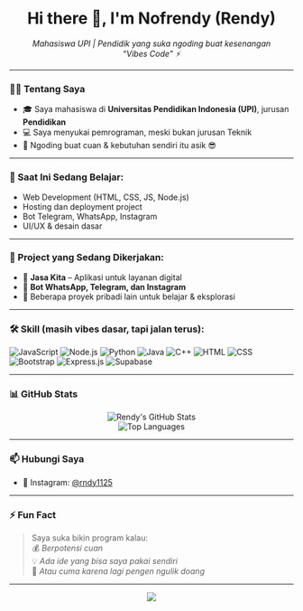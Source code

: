 <!-- Profil GitHub Rendy -->
<h1 align="center">Hi there 👋, I'm Nofrendy (Rendy)</h1>

<p align="center">
  <i>Mahasiswa UPI | Pendidik yang suka ngoding buat kesenangan</i><br>
  <i>“Vibes Code” ⚡</i>
</p>

---

### 👨‍🎓 Tentang Saya

- 🎓 Saya mahasiswa di **Universitas Pendidikan Indonesia (UPI)**, jurusan **Pendidikan**  
- 💻 Saya menyukai pemrograman, meski bukan jurusan Teknik  
- 🚀 Ngoding buat cuan & kebutuhan sendiri itu asik 😎  

---

### 🔧 Saat Ini Sedang Belajar:
- Web Development (HTML, CSS, JS, Node.js)
- Hosting dan deployment project
- Bot Telegram, WhatsApp, Instagram
- UI/UX & desain dasar

---

### 🧠 Project yang Sedang Dikerjakan:
- 📱 **Jasa Kita** – Aplikasi untuk layanan digital  
- 🤖 **Bot WhatsApp, Telegram, dan Instagram**  
- 🔧 Beberapa proyek pribadi lain untuk belajar & eksplorasi  

---

### 🛠 Skill (masih vibes dasar, tapi jalan terus):
![JavaScript](https://img.shields.io/badge/-JavaScript-F7DF1E?logo=javascript&logoColor=000)
![Node.js](https://img.shields.io/badge/-Node.js-339933?logo=node.js&logoColor=fff)
![Python](https://img.shields.io/badge/-Python-3776AB?logo=python&logoColor=fff)
![Java](https://img.shields.io/badge/-Java-007396?logo=java&logoColor=fff)
![C++](https://img.shields.io/badge/-C++-00599C?logo=c%2B%2B&logoColor=fff)
![HTML](https://img.shields.io/badge/-HTML5-E34F26?logo=html5&logoColor=fff)
![CSS](https://img.shields.io/badge/-CSS3-1572B6?logo=css3&logoColor=fff)
![Bootstrap](https://img.shields.io/badge/-Bootstrap-563D7C?logo=bootstrap&logoColor=fff)
![Express.js](https://img.shields.io/badge/-Express.js-000000?logo=express&logoColor=fff)
![Supabase](https://img.shields.io/badge/-Supabase-3ECF8E?logo=supabase&logoColor=000)

---

### 📊 GitHub Stats
<p align="center">
  <img src="https://github-readme-stats.vercel.app/api?username=nofrendy&show_icons=true&theme=tokyonight" alt="Rendy's GitHub Stats" />
  <br>
  <img src="https://github-readme-stats.vercel.app/api/top-langs/?username=nofrendy&layout=compact&theme=tokyonight" alt="Top Languages" />
</p>

---

### 📫 Hubungi Saya
- 📸 Instagram: [@rndy1125](https://instagram.com/rndy1125)

---

### ⚡ Fun Fact
> Saya suka bikin program kalau:  
> 💰 *Berpotensi cuan*  
> 💡 *Ada ide yang bisa saya pakai sendiri*  
> 🔁 *Atau cuma karena lagi pengen ngulik doang*

---

<p align="center">
  <img src="https://capsule-render.vercel.app/api?type=waving&color=7F1D1D&height=100&section=footer"/>
</p>
